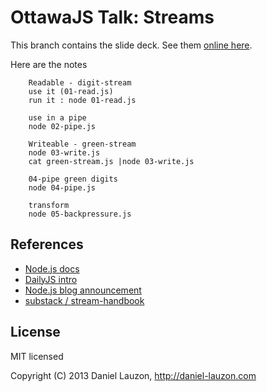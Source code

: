 
# OttawaJS Talk: Streams

This branch contains the slide deck.
See them [online here](http://daniel-lauzon.com/ottawajs-streams/).

Here are the notes

        Readable - digit-stream
        use it (01-read.js)
        run it : node 01-read.js

        use in a pipe
        node 02-pipe.js

        Writeable - green-stream        
        node 03-write.js
        cat green-stream.js |node 03-write.js

        04-pipe green digits
        node 04-pipe.js

        transform
        node 05-backpressure.js

## References

* [Node.js docs](http://nodejs.org/api/stream.html)
* [DailyJS intro](http://dailyjs.com/2012/12/21/components-holler-gruntstart/)
* [Node.js blog announcement](http://blog.nodejs.org/2012/12/21/streams2/)
* [substack / stream-handbook](https://github.com/substack/stream-handbook)

## License

MIT licensed

Copyright (C) 2013 Daniel Lauzon, http://daniel-lauzon.com

